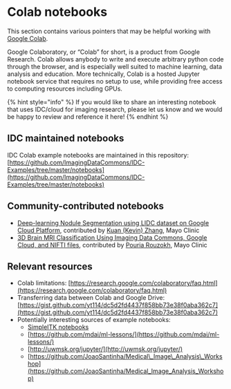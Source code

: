 # Colab notebooks

This section contains various pointers that may be helpful working with [Google Colab](https://colab.research.google.com/notebooks/intro.ipynb).

Google Colaboratory, or “Colab” for short, is a product from Google Research. Colab allows anybody to write and execute arbitrary python code through the browser, and is especially well suited to machine learning, data analysis and education. More technically, Colab is a hosted Jupyter notebook service that requires no setup to use, while providing free access to computing resources including GPUs.

{% hint style="info" %}
If you would like to share an interesting notebook that uses IDC/cloud for imaging research, please let us know and we would be happy to review and reference it here!
{% endhint %}

## IDC maintained notebooks

IDC Colab example notebooks are maintained in this repository: [https://github.com/ImagingDataCommons/IDC-Examples/tree/master/notebooks](https://github.com/ImagingDataCommons/IDC-Examples/tree/master/notebooks)

## Community-contributed notebooks

* [Deep-learning Nodule Segmentation using LIDC dataset on Google Cloud Platform](https://github.com/Mayo-Radiology-Informatics-Lab/IDC_GoogleCloud_Notebook), contributed by [Kuan \(Kevin\) Zhang](https://www.mayo.edu/research/labs/radiology-informatics/faculty-staff), Mayo Clinic
* [3D Brain MRI Classification Using Imaging Data Commons, Google Cloud, and NIFTI files](https://github.com/Mayo-Radiology-Informatics-Lab/IDC_GoogleCloud_Notebook_3DClassification), contributed by [Pouria Rouzokh](https://www.mayo.edu/research/labs/radiology-informatics/faculty-staff), Mayo Clinic

## Relevant resources

* Colab limitations: [https://research.google.com/colaboratory/faq.html](https://research.google.com/colaboratory/faq.html)
* Transferring data between Colab and Google Drive: [https://gist.github.com/yt114/dc5d2fd4437f858bb73e38f0aba362c7](https://gist.github.com/yt114/dc5d2fd4437f858bb73e38f0aba362c7)
* Potentially interesting sources of example notebooks:
  * [SimpleITK notebooks](https://github.com/InsightSoftwareConsortium/SimpleITK-Notebooks/tree/master/Python)
  * [https://github.com/mdai/ml-lessons/](https://github.com/mdai/ml-lessons/)
  * [http://uwmsk.org/jupyter/](http://uwmsk.org/jupyter/)
  * [https://github.com/JoaoSantinha/Medical\_Image\_Analysis\_Workshop](https://github.com/JoaoSantinha/Medical_Image_Analysis_Workshop)

